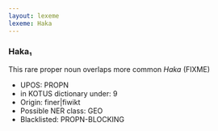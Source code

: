 ```yaml
---
layout: lexeme
lexeme: Haka
---
```


###  Haka₁

This rare proper noun overlaps more common *Haka* (FIXME)
* UPOS:  PROPN
* in KOTUS dictionary under:  9
* Origin:  finer|fiwikt
* Possible NER class:  GEO
* Blacklisted:  PROPN-BLOCKING

